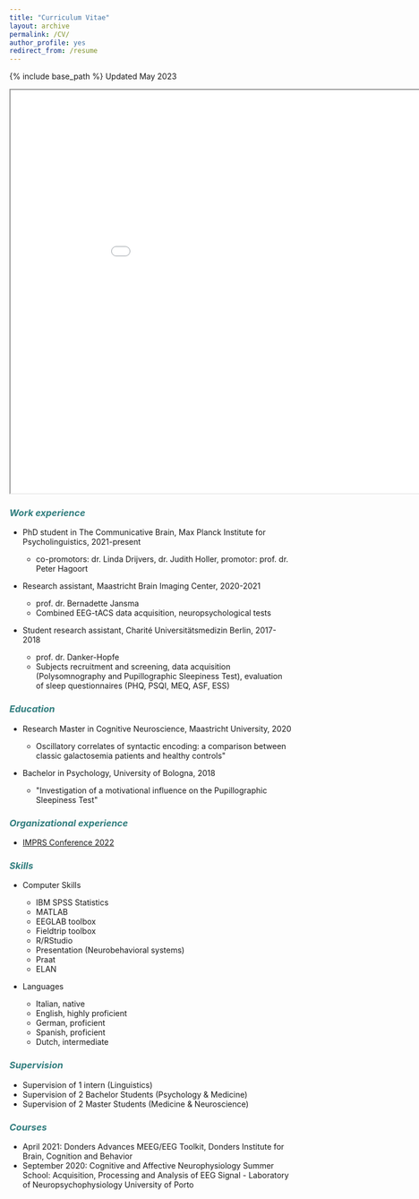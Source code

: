 ```yaml
---
title: "Curriculum Vitae"
layout: archive
permalink: /CV/
author_profile: yes
redirect_from: /resume
---
```


{% include base_path %}
Updated May 2023

<iframe src="(https://drive.google.com/file/d/1gHqbCz5arKQS6-CQDzdQ-_tNPnKTKVUv/preview)" width="960" height="720"></iframe>

### <span style="color: #307D7E"> _Work experience_ </span>

* PhD student in The Communicative Brain, Max Planck Institute for Psycholinguistics, 2021-present
  + co-promotors: dr. Linda Drijvers, dr. Judith Holler, promotor: prof. dr. Peter Hagoort
  
* Research assistant, Maastricht Brain Imaging Center, 2020-2021
  + prof. dr. Bernadette Jansma
  + Combined EEG-tACS data acquisition, neuropsychological tests

* Student research assistant, Charité Universitätsmedizin Berlin, 2017-2018
  + prof. dr. Danker-Hopfe
  + Subjects recruitment and screening, data acquisition (Polysomnography and Pupillographic Sleepiness Test), evaluation of sleep questionnaires (PHQ, PSQI, MEQ, ASF, ESS)


### <span style="color: #307D7E"> _Education_ </span>

* Research Master in Cognitive Neuroscience, Maastricht University, 2020
  + Oscillatory correlates of syntactic encoding: a comparison between classic galactosemia patients and healthy controls"

* Bachelor in Psychology, University of Bologna, 2018
  + "Investigation of a motivational influence on the Pupillographic Sleepiness Test" 
  
### <span style="color: #307D7E"> _Organizational experience_ </span>
* [IMPRS Conference 2022](https://www.mpi.nl/imprs-conference)

### <span style="color: #307D7E"> _Skills_ </span>

* Computer Skills
  + IBM SPSS Statistics
  + MATLAB
  + EEGLAB toolbox
  + Fieldtrip toolbox
  + R/RStudio
  + Presentation (Neurobehavioral systems)
  + Praat 
  + ELAN
  
* Languages 
  + Italian, native 
  + English, highly proficient
  + German, proficient
  + Spanish, proficient
  + Dutch, intermediate 

### <span style="color: #307D7E"> _Supervision_ </span>

* Supervision of 1 intern (Linguistics)
* Supervision of 2 Bachelor Students (Psychology & Medicine)
* Supervision of 2 Master Students (Medicine & Neuroscience) 

### <span style="color: #307D7E"> *Courses* </span>

* April 2021: Donders Advances MEEG/EEG Toolkit, Donders Institute for Brain, Cognition and Behavior
* September 2020: Cognitive and Affective Neurophysiology Summer School: Acquisition, Processing and Analysis of EEG Signal - Laboratory of Neuropsychophysiology University of Porto
